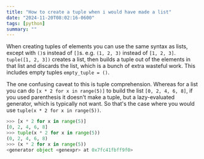 ```yaml
---
title: "How to create a tuple when i would have made a list"
date: "2024-11-20T08:02:16-0600"
tags: [python]
summary: ""
---
```


When creating tuples of elements you can use the same syntax as lists, except
with `()`s instead of `[]`s. e.g. `(1, 2, 3)` instead of `[1, 2, 3]`.
`tuple([1, 2, 3])` creates a list, then builds a tuple out of the elements in
that list and discards the list, which is a bunch of extra wasteful work. This
includes empty tuples `empty_tuple = ()`.

The one confusing caveat to this is tuple comprehension. Whereas for a list you
can do `[x * 2 for x in range(5)]` to build the list `[0, 2, 4, 6, 8]`, if you
used parenthesis it doesn't make a tuple, but a lazy-evaluated generator, which
is typically not want. So that's the case where you would use
`tuple(x * 2 for x in range(5))`.

```python
>>> [x * 2 for x in range(5)]
[0, 2, 4, 6, 8]
>>> tuple(x * 2 for x in range(5))
(0, 2, 4, 6, 8)
>>> (x * 2 for x in range(5))
<generator object <genexpr> at 0x7fc41fbff9f0>
```
